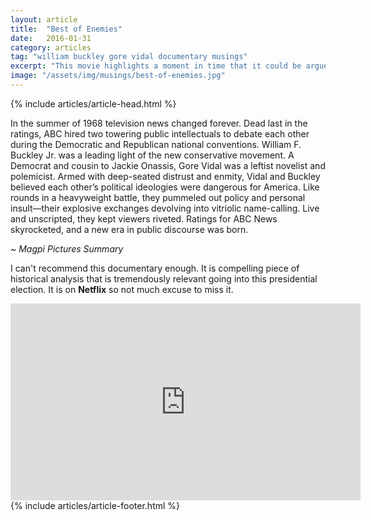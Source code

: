 ```yaml
---
layout: article
title:  "Best of Enemies"
date:   2016-01-31
category: articles
tag: "william buckley gore vidal documentary musings"
excerpt: "This movie highlights a moment in time that it could be argued changed the very nature of how we engage in politics in the United States."
image: "/assets/img/musings/best-of-enemies.jpg"
---
```

{% include articles/article-head.html %}
<section class="code continued">
	<div class="content gutters">
		<div class="span-3 col empty"></div>
		<div class="span-6 col">
			<p>In the summer of 1968 television news changed forever. Dead last in the ratings, ABC hired two towering public intellectuals to debate each other during the Democratic and Republican national conventions. William F. Buckley Jr. was a leading light of the new conservative movement. A Democrat and cousin to Jackie Onassis, Gore Vidal was a leftist novelist and polemicist. Armed with deep-seated distrust and enmity, Vidal and Buckley believed each other’s political ideologies were dangerous for America. Like rounds in a heavyweight battle, they pummeled out policy and personal insult—their explosive exchanges devolving into vitriolic name-calling. Live and unscripted, they kept viewers riveted. Ratings for ABC News skyrocketed, and a new era in public discourse was born.</p>
			<p class="text-right"><em>~ Magpi Pictures Summary</em></p>
			<p>I can't recommend this documentary enough. It is compelling piece of historical analysis that is tremendously relevant going into this presidential election. It is on <strong>Netflix</strong> so not much excuse to miss it.</p>
			<div class="youtube">
				<iframe width="560" height="315" src="https://www.youtube.com/embed/CzgfQvB2dvA" frameborder="0" allowfullscreen></iframe>
			</div>
		</div>
		<div class="span-3 col empty"></div>	
	</div>
{% include articles/article-footer.html %}
</section>